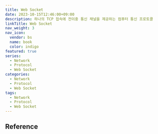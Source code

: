 ```yaml
---
title: Web Socket
date: 2023-10-15T12:46:00+09:00
description: 하나의 TCP 접속에 전이중 통신 채널을 제공하는 컴퓨터 통신 프로토콜
linkTitle: Web Socket
nav_weight: 3
nav_icon:
  vendor: bs
  name: book
  color: indigo
featured: true
series:
  - Network
  - Protocol
  - Web Socket
categories:
  - Network
  - Protocol
  - Web Socket
tags:
  - Network
  - Protocol
  - Web Socket
---
```


## Reference
